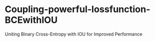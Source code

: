 # Coupling-powerful-lossfunction-BCEwithIOU
Uniting Binary Cross-Entropy with IOU for Improved Performance

